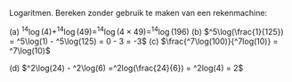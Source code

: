 Logaritmen. Bereken zonder gebruik te maken van een rekenmachine:

(a) $^{14}\log(4) + ^{14}\log(49) = ^{14}\log(4 \times 49) = ^{14}\log(196)$
(b) $^5\log(\frac{1}{125}) = ^5\log(1) - ^5\log(125) = 0 - 3 = -3$
(c) $\frac{^7\log(100)}{^7log(10)} = ^7\log(10)$

(d) $^2\log(24) - ^2\log(6) =^2log(\frac{24}{6}) = ^2log(4) = 2$

